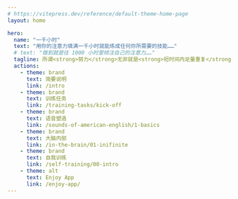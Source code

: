 ```yaml
---
# https://vitepress.dev/reference/default-theme-home-page
layout: home

hero:
  name: "一千小时"
  text: "用你的注意力填满一千小时就能练成任何你所需要的技能……"
  # text: "做到就是往 1000 小时里倾注自己的注意力……"
  tagline: 所谓<strong>努力</strong>无非就是<strong>短时间内足量重复</strong>。 — 李笑来
  actions:
    - theme: brand
      text: 简要说明
      link: /intro
    - theme: brand
      text: 训练任务
      link: /training-tasks/kick-off
    - theme: brand
      text: 语音塑造
      link: /sounds-of-american-english/1-basics
    - theme: brand
      text: 大脑内部
      link: /in-the-brain/01-inifinite
    - theme: brand
      text: 自我训练
      link: /self-training/00-intro
    - theme: alt
      text: Enjoy App
      link: /enjoy-app/
---
```

